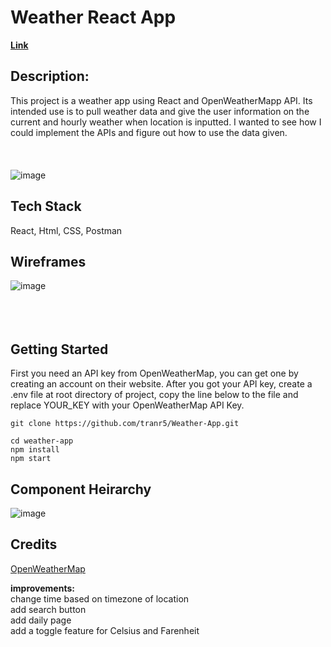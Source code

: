 # Weather React App

[<b>Link</b>](https://weatherapprt.herokuapp.com/)

## Description:

This project is a weather app using React and OpenWeatherMapp API. Its intended use is to pull weather data and give the user information on the current and hourly weather when location is inputted. I wanted to see how I could implement the APIs and figure out how to use the data given. 
<br>
<br>
<br>
<br>
![image](https://i.imgur.com/0TA1B1e.png)

## Tech Stack

React, Html, CSS, Postman

## Wireframes


![image](https://user-images.githubusercontent.com/109304616/190714522-73db4968-7c7d-4627-9300-e1caa6e3f0b8.png)
<br>
<br>
<br>
<br>
## Getting Started

First you need an API key from OpenWeatherMap, you can get one by creating an account on their website. After you got your API key, create a .env file at root directory of project, copy the line below to the file and replace YOUR_KEY with your OpenWeatherMap API Key.
```
git clone https://github.com/tranr5/Weather-App.git
```
```
cd weather-app
npm install
npm start
```

## Component Heirarchy

![image](https://user-images.githubusercontent.com/109304616/190704662-0992aa46-2f83-4fa8-8f52-4093dea4a716.png)

## Credits

[OpenWeatherMap](https://openweathermap.org/)

<b>improvements:</b><br>
change time based on timezone of location<br>
add search button<br>
add daily page<br>
add a toggle feature for Celsius and Farenheit
